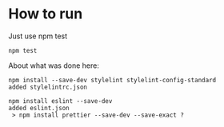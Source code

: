 # How to run

Just use npm test

```commandline
npm test
```

About what was done here:

```commandline
npm install --save-dev stylelint stylelint-config-standard
added stylelintrc.json

npm install eslint --save-dev
added eslint.json
 > npm install prettier --save-dev --save-exact ?
 ```
